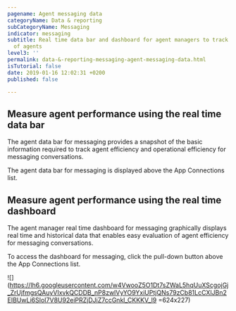 ```yaml
---
pagename: Agent messaging data
categoryName: Data & reporting
subCategoryName: Messaging
indicator: messaging
subtitle: Real time data bar and dashboard for agent managers to track performance
  of agents
level3: ''
permalink: data-&-reporting-messaging-agent-messaging-data.html
isTutorial: false
date: 2019-01-16 12:02:31 +0200
published: false

---
```

## **Measure agent performance using the real time data bar** 

The agent data bar for messaging provides a snapshot of the basic information required to track agent efficiency and operational efficiency for messaging conversations.

The agent data bar for messaging is displayed above the App Connections list.

## **Measure agent performance using the real time dashboard** 

The agent manager real time dashboard for messaging graphically displays real time and historical data that enables easy evaluation of agent efficiency for messaging conversations.

To access the dashboard for messaging, click the pull-down button above the App Connections list.

![](https://lh6.googleusercontent.com/w4VwooZ5O1Dt7sZWaL5hqUuXScgojGj_ZrUjfmgsQAuyVIxvkQCDDB_nP8zwlVyYO9YxiUPtjQNs79zCb81LcCXlJBn2EIBUwLi6SIoI7V8U92eiPRZjDJiZ7ccGnkl_CKKKV_l9 =624x227)

## 